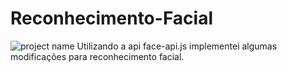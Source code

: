 # Reconhecimento-Facial

<img src="https://www.tomipasin.com/assets/images/reconhecimento.png" alt="project name" />
Utilizando a api face-api.js implementei algumas modificações para reconhecimento facial.
